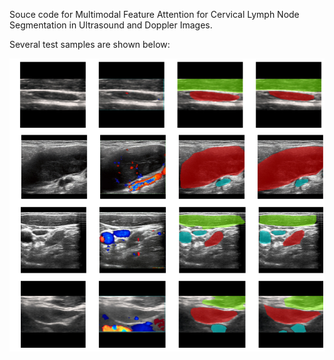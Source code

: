 Souce code for Multimodal Feature Attention for Cervical Lymph Node Segmentation in Ultrasound and Doppler Images.



Several test samples are shown below:

![sample](.\imgs\sample.png)